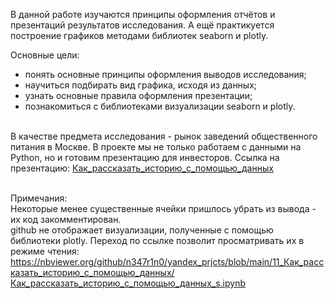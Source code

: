 В данной работе изучаются принципы оформления отчётов и презентаций результатов исследования. А ещё практикуется построение графиков методами библиотек seaborn и plotly.

Основные цели:

- понять основные принципы оформления выводов исследования;
- научиться подбирать вид графика, исходя из данных;
- узнать основные правила оформления презентации;
- познакомиться с библиотеками визуализации seaborn и plotly.
<br><br>

В качестве предмета исследования - рынок заведений общественного питания в Москве. В проекте мы не только работаем с данными на Python, но и готовим презентацию для инвесторов. Ссылка на презентацию: [Как_рассказать_историю_с_помощью_данных](https://disk.yandex.ru/i/LDCoaPtZPaWHXA)
 <br> <br>
 
Примечания: <br>
  Некоторые менее существенные ячейки пришлось убрать из вывода - их код закомментирован.  <br>
  github не отображает визуализации, полученные с помощью библиотеки plotly. Переход по ссылке позволит просматривать их в режиме чтения: <br> https://nbviewer.org/github/n347r1n0/yandex_prjcts/blob/main/11_Как_рассказать_историю_с_помощью_данных/Как_рассказать_историю_с_помощью_данных_s.ipynb
